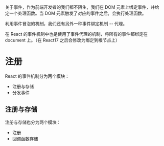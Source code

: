 关于事件，作为前端开发者的我们都不陌生，我们在 DOM 元素上绑定事件，并给定一个处理函数。当 DOM 元素触发了对应的事件之后，会执行处理函数。

利用事件冒泡的机制，我们还有另外一种事件绑定机制 -- 代理。

在 React 的事件机制中也是使用了事件代理的机制，将所有的事件都绑定在 document 上。（在 React17 之后会修改为绑定到根节点上）

# 注册

React 的事件机制分为两个模块：

*   注册与存储
*   分发事件

## 注册与存储

注册与存储也分为两个模块：

*   注册
*   回调函数存储

